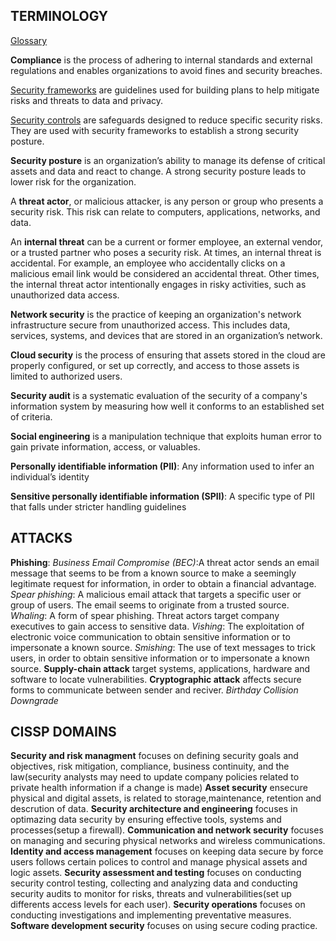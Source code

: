 ## TERMINOLOGY

[Glossary](https://csrc.nist.gov/glossary)

**Compliance** is the process of adhering to internal standards and external regulations and enables organizations to avoid fines and security breaches.

[Security frameworks](Security_frameworks.md) are guidelines used for building plans to help mitigate risks and threats to data and privacy.

[Security controls](Security_controls.md) are safeguards designed to reduce specific security risks. They are used with security frameworks to establish a strong security posture.

**Security posture** is an organization’s ability to manage its defense of critical assets and data and react to change. A strong security posture leads to lower risk for the organization.

A **threat actor**, or malicious attacker, is any person or group who presents a security risk. This risk can relate to computers, applications, networks, and data.

An **internal threat** can be a current or former employee, an external vendor, or a trusted partner who poses a security risk. At times, an internal threat is accidental. For example, an employee who accidentally clicks on a malicious email link would be considered an accidental threat. Other times, the internal threat actor intentionally engages in risky activities, such as unauthorized data access.

**Network security** is the practice of keeping an organization's network infrastructure secure from unauthorized access. This includes data, services, systems, and devices that are stored in an organization’s network.

**Cloud security** is the process of ensuring that assets stored in the cloud are properly configured, or set up correctly, and access to those assets is limited to authorized users.

**Security audit** is a systematic evaluation of the security of a company's information system by measuring how well it conforms to an established set of criteria. 

**Social engineering** is a manipulation technique that exploits human error to gain private information, access, or valuables.

**Personally identifiable information (PII)**: Any information used to infer an individual’s identity

**Sensitive personally identifiable information (SPII)**: A specific type of PII that falls under stricter handling guidelines

## ATTACKS

**Phishing**:
    *Business Email Compromise (BEC)*:A threat actor sends an email message that seems to be from a known source to make a seemingly legitimate request for information, in order to obtain a financial advantage.
    *Spear phishing*: A malicious email attack that targets a specific user or group of users. The email seems to originate from a trusted source.
    *Whaling*: A form of spear phishing. Threat actors target company executives to gain access to sensitive data.
    *Vishing*: The exploitation of electronic voice communication to obtain sensitive information or to impersonate a known source.
    *Smishing*: The use of text messages to trick users, in order to obtain sensitive information or to impersonate a known source.
**Supply-chain attack** target systems, applications, hardware and software to locate vulnerabilities.
**Cryptographic attack** affects secure forms to communicate between sender and reciver.
    *Birthday*
    *Collision*
    *Downgrade*


## CISSP DOMAINS

**Security and risk managment** focuses on defining security goals and objectives, risk mitigation, compliance, business continuity, and the law(security analysts may need to update company policies related to private health information if a change is made)
**Asset security** ensecure physical and digital assets, is related to storage,maintenance, retention and descrution of data.
**Security architecture and engineering** focuses in optimazing data security by ensuring effective tools, systems and processes(setup a firewall).
**Communication and network security** focuses on managing and securing physical networks and wireless communications.
**Identity and access management** focuses on keeping data secure by force users follows certain polices to control and manage physical assets and logic assets.
**Security assessment and testing** focuses on conducting security control testing, collecting and analyzing data and conducting security audits to monitor for risks, threats and vulnerabilities(set up differents access levels for each user). 
**Security operations**  focuses on conducting investigations and implementing preventative measures.
**Software development security** focuses on using secure coding practice.
